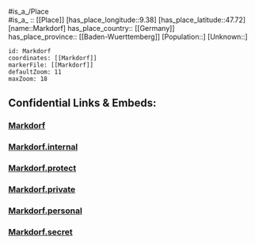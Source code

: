 ﻿---
location: [47.72,9.38] 
mapzoom: [7,12] 
mapmarker: city 
type: City
tags:
- geo/City


SpocWebEntityId: 32304
isDeleted: false
confidential: public

---
#is_a_/Place  
#is_a_ :: [[Place]] 
[has_place_longitude::9.38] 
[has_place_latitude::47.72] 
[name::Markdorf] 
has_place_country:: [[Germany]]  
has_place_province:: [[Baden-Wuerttemberg]] 
[Population::] 
[Unknown::] 


```leaflet
id: Markdorf
coordinates: [[Markdorf]] 
markerFile: [[Markdorf]] 
defaultZoom: 11 
maxZoom: 18
```


## Confidential Links & Embeds: 

### [Markdorf](/_public/Earth/Continent/Europe/Europe~Central/Germany/Germany~West/Baden-Wuerttemberg/counties~BW/Bodenseekreis/cities~BodenseeKr/Markdorf.md) 

### [Markdorf.internal](/_internal/Earth/Continent/Europe/Europe~Central/Germany/Germany~West/Baden-Wuerttemberg/counties~BW/Bodenseekreis/cities~BodenseeKr/Markdorf.internal.md) 

### [Markdorf.protect](/_protect/Earth/Continent/Europe/Europe~Central/Germany/Germany~West/Baden-Wuerttemberg/counties~BW/Bodenseekreis/cities~BodenseeKr/Markdorf.protect.md) 

### [Markdorf.private](/_private/Earth/Continent/Europe/Europe~Central/Germany/Germany~West/Baden-Wuerttemberg/counties~BW/Bodenseekreis/cities~BodenseeKr/Markdorf.private.md) 

### [Markdorf.personal](/_personal/Earth/Continent/Europe/Europe~Central/Germany/Germany~West/Baden-Wuerttemberg/counties~BW/Bodenseekreis/cities~BodenseeKr/Markdorf.personal.md) 

### [Markdorf.secret](/_secret/Earth/Continent/Europe/Europe~Central/Germany/Germany~West/Baden-Wuerttemberg/counties~BW/Bodenseekreis/cities~BodenseeKr/Markdorf.secret.md) 
